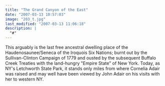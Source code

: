 ```yaml
---
title: "The Grand Canyon of the East"
date: "2007-03-13 10:57:03"
image: "203_t.jpg"
last_modified: "2007-03-13 11:06:18"
description: |
  "#"
---
```


This arguably is the last free ancestral dwelling place of the Haudenosaunee/Seneca of the Iroquois Six Nations; burnt out by the Sullivan-Clinton Campaign of 1779 and ousted by the subsequent Buffalo Creek Treaties with the land-hungry "Empire State" of New York. Today, as NY's Letchworth State Park, it stands only miles from where Cornelia Adair was raised and may well have been viewed by John Adair on his visits with her to western NY.
